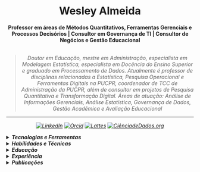 <h1 align="center"> Wesley Almeida </h1>

<div align="center">
<b>Professor em áreas de Métodos Quantitativos, Ferramentas Gerenciais e Processos Decisórios | Consultor em Governança de TI | Consultor de Negócios e Gestão Educacional</b>
<br>
<br>

<blockquote>
    <p><i>
        Doutor em Educação, mestre em Administração, especialista em Modelagem Estatística, especialista em Docência do Ensino Superior e graduado em Processamento de Dados. Atualmente é professor de disciplinas relacionadas a Estatística, Pesquisa Operacional e Ferramentas Digitais na PUCPR, coordenador de TCC de Administração da PUCPR, além de consultor em projetos de Pesquisa Quantitativa e Transformação Digital.
Áreas de atuação: Análise de Informações Gerenciais, Análise Estatística, Governança de Dados, Gestão Acadêmica e Avaliação Educacional
</blockquote>
</div>

---

<div align="center">

[![LinkedIn](https://img.shields.io/badge/linkedin-%230077B5.svg?style=for-the-badge&logo=linkedin&logoColor=white)](https://www.linkedin.com/in/wesleyinfo/)
[![Orcid](https://img.shields.io/badge/orcid-1997B5&.svg?style=for-the-badge&logo=orcid&logoColor=white)](https://orcid.org/0000-0002-4418-2948)
[![Lattes](https://img.shields.io/badge/Lattes-%230077B5.svg?style=flat&logo=curriculo_lattes&logoColor=white)](http://lattes.cnpq.br/3855871178134247)
[![CiênciadeDados.org](https://img.shields.io/badge/CiênciadeDados.org-F88900.svg?style=flat&logo=Ciência_de_Dados&logoColor=white)](https://www.cienciadedados.org)

</div>

<details closed>
<summary><strong>Tecnologias e Ferramentas</strong></summary>

#### Linguagens, Frameworks e Bibliotecas
![Python](https://img.shields.io/badge/Python-346fa0?style=flat&logo=python&logoColor=f7ca3e)
![Matplotlib](https://img.shields.io/badge/Matplotlib-%23ffffff.svg?style=flat&logo=Matplotlib&logoColor=black)
![Django](https://img.shields.io/badge/django-%23092E20.svg?style=for-the-badge&logo=django&logoColor=white)
![NumPy](https://img.shields.io/badge/numpy-%23013243.svg?style=for-the-badge&logo=numpy&logoColor=white)
![Pandas](https://img.shields.io/badge/pandas-%23150458.svg?style=for-the-badge&logo=pandas&logoColor=white)
![PyTorch](https://img.shields.io/badge/PyTorch-%23EE4C2C.svg?style=for-the-badge&logo=PyTorch&logoColor=white)
![SciPy](https://img.shields.io/badge/SciPy-%230C55A5.svg?style=for-the-badge&logo=scipy&logoColor=%white)
![HTML5](https://img.shields.io/badge/HTML5-d84924?style=flat&logo=html5&logoColor=white)
![Markdown](https://img.shields.io/badge/Markdown-000000?style=flat&logo=markdown&logoColor=white)
![PHP](https://img.shields.io/badge/php-%23777BB4.svg?style=for-the-badge&logo=php&logoColor=white)
![SQL](https://img.shields.io/badge/SQL-F2C811.svg?style=for-the-badge&logo=SQL&logoColor=black)
![JavaScript](https://img.shields.io/badge/JavaScript-ead41c?style=flat&logo=javascript&logoColor=323330)
![R](https://img.shields.io/badge/r-%23276DC3.svg?style=for-the-badge&logo=r&logoColor=white)
![LaTeX](https://img.shields.io/badge/latex-%23008080.svg?style=for-the-badge&logo=latex&logoColor=white)

#### IDEs, Editores e Extensões
![Jupyter Notebook](https://img.shields.io/badge/jupyter-%23FA0F00.svg?style=for-the-badge&logo=jupyter&logoColor=white)
![Google Colab](https://img.shields.io/badge/google-4285F4?style=for-the-badge&logo=google&logoColor=white)
![Eclipse](https://img.shields.io/badge/Eclipse-2d1e53?style=flat&logo=eclipse&logoColor=white)
![Visual Studio Code](https://img.shields.io/badge/Visual_Studio_Code-0073c2?style=flat&logo=visual%20studio%20code&logoColor=white)
![PyCharm](https://img.shields.io/badge/pycharm-143?style=for-the-badge&logo=pycharm&logoColor=black&color=black&labelColor=green)
![RStudio](https://img.shields.io/badge/RStudio-4285F4?style=for-the-badge&logo=rstudio&logoColor=white)
![Spyder](https://img.shields.io/badge/Spyder-838485?style=for-the-badge&logo=spyder%20ide&logoColor=maroon)
![Notepad++](https://img.shields.io/badge/Notepad++-b0d579?style=flat&logo=notepad%2B%2B&logoColor=black)

#### Ambientes, Sistemas e Shells
![Anaconda](https://img.shields.io/badge/Anaconda-%2344A833.svg?style=for-the-badge&logo=anaconda&logoColor=white)
![Github](https://img.shields.io/badge/Github-181717?style=flat&logo=github&logoColor=white)

#### Banco de Dados e Hosting
![MySQL](https://img.shields.io/badge/mysql-4479A1.svg?style=for-the-badge&logo=mysql&logoColor=white)
![PostgreSQL](https://img.shields.io/badge/PostgreSQL-30628a?style=flat&logo=postgresql&logoColor=white)
![Github Pages](https://img.shields.io/badge/GitHub%20Pages-c3c3c3?style=flat&logo=github&logoColor=black)
![SQLite](https://img.shields.io/badge/sqlite-%2307405e.svg?style=for-the-badge&logo=sqlite&logoColor=white)
![Notion](https://img.shields.io/badge/Notion-%23000000.svg?style=for-the-badge&logo=notion&logoColor=white)

#### Web Design 
![Wordpress](https://img.shields.io/badge/WordPress-1f6f93?style=flat&logo=wordpress&logoColor=white)
![Wix](https://img.shields.io/badge/Wix-1c1c1a?style=flat&logo=wix&logoColor=ecbc35)
![Notion](https://img.shields.io/badge/Notion-%23000000.svg?style=for-the-badge&logo=notion&logoColor=white)
![PHP](https://img.shields.io/badge/php-%23777BB4.svg?style=for-the-badge&logo=php&logoColor=white)
![HTML5](https://img.shields.io/badge/HTML5-d84924?style=flat&logo=html5&logoColor=white)
![CSS](https://img.shields.io/badge/css3-%231572B6.svg?style=for-the-badge&logo=css3&logoColor=white)
![SQL](https://img.shields.io/badge/SQL-F2C811.svg?style=for-the-badge&logo=SQL&logoColor=black)
![SharePoint](https://img.shields.io/badge/SharePoint-0078D4?style=flat&logo=microsoft-sharepoint&logoColor=white)
![AWS](https://img.shields.io/badge/AWS-%23FF9900.svg?style=for-the-badge&logo=amazon-aws&logoColor=white)
![Blogger](https://img.shields.io/badge/Blogger-f25320?style=flat&logo=blogger&logoColor=white)

#### Analytics e Email Marketing
![PowerBI](https://img.shields.io/badge/power_bi-F2C811?style=for-the-badge&logo=powerbi&logoColor=black)
![Google Analytics](https://img.shields.io/badge/Google%20Analytics-e97600?style=flat&logo=google%20analytics&logoColor=white)
![Google Looker](https://img.shields.io/badge/Google%20Looker-3f7ee8?style=flat&logo=looker&logoColor=white)
![Google Ads](https://custom-icon-badges.demolab.com/badge/-Google%20Ads-5a5e61?style=flat&logo=googleads)
![Search Console](https://img.shields.io/badge/Search%20Console-dd4b39?style=flat&logo=googlesearchconsole&logoColor=white)

#### Modelagem Estatística
![SPSS](https://img.shields.io/badge/SPSS-346fa0.svg?style=flat&logo=SPSS&logoColor=white)
![Excel](https://img.shields.io/badge/Excel-217346?style=for-the-badge&logo=microsoft-excel&logoColor=white)
![Statistica](https://img.shields.io/badge/Statistica-%23276DC3.svg?style=flat&logo=Statistica&logoColor=white)
![Python](https://img.shields.io/badge/Python-346fa0?style=flat&logo=python&logoColor=f7ca3e)
![PowerBI](https://img.shields.io/badge/power_bi-F2C811?style=for-the-badge&logo=powerbi&logoColor=black)
![Gretl](https://img.shields.io/badge/Gretl-e97600.svg?style=flat&logo=Gretl&logoColor=white)
![PCGive](https://img.shields.io/badge/PCGive-d84924.svg?style=flat&logo=PCGive&logoColor=white)
![R](https://img.shields.io/badge/r-%23276DC3.svg?style=for-the-badge&logo=r&logoColor=white)
![SAS](https://img.shields.io/badge/SAS-%2307405e.svg?style=flat&logo=SAS&logoColor=white)
![Matlab](https://img.shields.io/badge/Matlab-%23276DC3.svg?style=flat&logo=Matlab&logoColor=white)
![Qualtrics](https://img.shields.io/badge/Qualtrics-%23276DC3.svg?style=flat&logo=Qualtrics&logoColor=white)

</details>

<details closed>
<summary><strong>Habilidades e Técnicas</strong></summary>

#### --> Arquitetura de Dados 
![Business Intelligence](https://img.shields.io/badge/Business_Intelligence-%23ffffff.svg?style=flat&logo=Business_Intelligence&logoColor=black)
![Business Analytics](https://img.shields.io/badge/Business_Analytics-%23ffffff.svg?style=flat&logo=Business_Analytics&logoColor=black)

#### Arquitetura de Negócios 
![Enterprise Architecture](https://img.shields.io/badge/Enterprise_Architecture-%23ffffff.svg?style=flat&logo=Enterprise_Architecture&logoColor=black)
![Transformação Digital](https://img.shields.io/badge/Transformação_Digital-%23ffffff.svg?style=flat&logo=Transformação_Digital&logoColor=black)
![TOGAF](https://img.shields.io/badge/TOGAF-%23ffffff.svg?style=flat&logo=TOGAF&logoColor=black)

#### Metodologias Ágeis 
![Workflow](https://img.shields.io/badge/Workflow-%23ffffff.svg?style=flat&logo=Workflow&logoColor=black)
![SCRUM](https://img.shields.io/badge/SCRUM-%23ffffff.svg?style=flat&logo=SCRUM&logoColor=black)
![KANBAN](https://img.shields.io/badge/KANBAN-%23ffffff.svg?style=flat&logo=KANBAN&logoColor=black)
![OKR](https://img.shields.io/badge/OKR-%23ffffff.svg?style=flat&logo=OKR&logoColor=black)
![SAFe](https://img.shields.io/badge/SAFe-%23ffffff.svg?style=flat&logo=SAFe&logoColor=black)


</details>

<details closed>
<summary><strong>Educação</strong></summary>

<br>

**Educação (Doutorado)** \
[**PUCPR**](https://www.pucpr.br/escola-de-educacao-e-humanidades/mestrado-doutorado/educacao/) • 2020 - 2023 \
Tese: `Conflito de Papéis na Atuação do Professor como Gestor Universitário`

<br/>

**Administração (Mestrado)** \
[**PUCPR**](https://www.pucpr.br/escola-de-negocios/mestrado-doutorado/administracao/) • 2024 - 2016 \
Dissertação: `Acuracidade entre dois Modelos de Previsão Utilizando SARIMA e Redes Neurais de Wavelets para a Previsão de Series Temporais no Varejo Brasileiro`

<br/>

**Modelagem Estatística (Especialização)** \
[**UEM**](https://des.uem.br/) • 2009 - 2011 \
TCC: `Modelagem e Previsão de Vendas de Suco Light à Base de Soja a Partir da Metodologia de Box-Jenkins`

<br/>

**Docência no Ensino Superior (Especialização)** \
[**UniCesumar**](https://www.unicesumar.edu.br/) • 2006 - 2007 \
TCC: `Como usar a Informática como Recurso para o Ensino da Estatística`

<br/>

**Processamento de Dados (Graduação)** \
[**UniCesumar**](https://www.unicesumar.edu.br/) • 2003 - 2005 \
TCC: `SCPC - Sistema de Controle da Clínica de Psicologia do CESUMAR`

<br/>

    
</details>

<details closed>
<summary><strong>Experiência</strong></summary>

<br>

**Consultor em Gestão Educacional** \
[**Hama Educação **](https://www.hamaedu.com.br/) • nov 2023 - atual \
    `Consultoria para a criação e a gestão de cursos superiores e de educação continuada, preparação para receber comissões de avaliação de cursos e instituições, apoio na regulação e planejamento estratégico, suporte ao processo de transformação digital e adoção de metodologias ágeis`

<br/>


**Consultor em Ciência de Dados** \
[**CiênciaDeDados.org (autônomo)**](https://www.cienciadedados.org/) • mai 2005 - atual \
    `Análise estatística para pesquisas quantitativas (TCC, Dissertações, Teses, pesquisas de mercado), utilizando SPSS, Statistica, R ou Python` \
    `Consultoria para criação de estrutura de Inteligência de Negócio e processo de Transformação Digital (planejamento, implantação, diagnóstico e análise)`

<br/>

**Professor Universitário** \
[**PUCPR**](https://www.pucpr.br/escola-de-negocios) • ago 2012 - atual \
    `Professor em disciplinas de Estatística, Pesquisa Operacional, Ferramentas Digitais, Business Game, Raciocínio Algorítmico, Arquitetura de Dados, Business Intelligence, Previsão de Demanda, Séries Temporais, LGPD` \
    `Coordenação do Trabalho de Conclusão de Curso`

<br/>

**Gestor Acadêmico** \
[**PUCPR **](https://www.pucpr.br/) • fev 2008 – jan 2019 \
    `Líder de ativação da Assessoria de Planejamento Acadêmico em projeto de seleção e implantação de sistema acadêmico` \
    `Responsável pela criação de nova área para Governança de Cadastros (saneamento de dados, revisão de processos críticos e monitoramento dos cadastros de pessoas, cursos/ofertas e históricos)` \
    `Coordenador de Registro Acadêmico na Diretoria de Administração da Graduação`

<br/>

**Professor Visitante** \
[**FAFIMAN**](https://fafiman.br/) • mar 2008 – out 2009 \
    `Professor das disciplinas de Informática como Recurso para o Ensino de Estatística, Tecnologias Aplicadas à Educação e Pesquisa na Educação no curso de Pós-graduação em Estatística Aplicada a Educação` \
    `Professor da disciplina de Estatística Experimental no curso de Pós-graduação em Meio Ambiente e Recursos Hídricos`

<br/>

**Consultor em Gestão Educacional e Regulação** \
**Autônomo** • jul 2005 – mar 2009 \
    `Faculdade do Norte Novo de Apucarana – FACNOPAR (2005-2005)` \
    `Faculdade do Noroeste do Paraná – FANP (2005-2006)` \
    `Faculdade de Tecnologia e Ciências do Norte do Paraná – FATECI (2008-2009)`

<br/>

**Professor Visitante (EaD)** \
[**UniCesumar**](https://www.unicesumar.edu.br/) • mar 2008 – fev 2009 \
    `Professor em disciplinas de Estatística e Pesquisa Imobiliária, Informática Aplicada à Vendas e Estatística Aplicada no curso de Tecnologia em Gestão de Negócios Imobiliários` \
    `Professor em disciplina de Informática Aplicada no curso de Tecnologia em Gestão de Varejo` \
    `Professor em disciplina de Estatística Aplicada no curso de Tecnologia em Gestão Financeira`

<br/>

**Assessor da Diretoria Acadêmica** \
**Faculdade Nobel** (comprada pela PUCPR) • fev 2006 – fev 2008 \
    `Pesquisador Institucional; Assessor da Diretoria Acadêmica; Assessor de Legislação e Normas`

<br/>

**Técnico em TI** \
[**UniCesumar**]() • fev 2002 – mai 2006 \
    `Assistente de Legislação e Normas; Técnico em TI; Atendimento de Docentes e Coordenadores; Planejamento e Controle de Carga Horária Docente; Controle de Notas em Atraso; Suporte Acadêmico às Diretorias e Reitoria; Controle de Dados Docentes`

<br/>


</details>

<details closed>
<summary><strong>Publicações</strong></summary>

<br>

Artigo em periódico - [doi](https://link.springer.com/article/10.1057/s41270-022-00162-x) \
`Does demand forecasting matter to retailing? Journal Of Marketing Analytics , v.11, p.219 - 232, 2022.`

<br/>

Trabalho em evento \
`Assessment of Brazilian universities? internationalization indicators based on multiple criteria decision making In: International Conference on Production Research: ICPR 2021, 2021.`

<br/>

Trabalho em evento - [doi](https://doi.org/10.14488/ENEGEP2018_TN_STO_258_486_35823) \
`Aplicação do método multicritério AHP na avaliação de programas de pós-graduação pela CAPES de uma Instituição de Ensino Superior do Paraná In: ENEGEP2018 Encontro Nacional de Engenharia de Produção, 2018.`

<br/>

Artigo em periódico - [url](https://www.revistaespacios.com/a16v37n07/163707e1.html) \
`Integração de indicadores para avaliação do desempenho de uma instituição de ensino superior. ESPACIOS (CARACAS). , v.37, p.1 - 13, 2016.`

<br/>

Livro \
`Estatística Aplicada usando Excel. Maringá: EDUEM, 2016.`

<br/>

Trabalho em evento \
`Sistema especialista para gerenciamento de atribuição de carga horaria de professores, In: XXXIII International Sodebras Congress, 2015.`

<br/>

Artigo em periódico - [url](https://www.revistaespacios.com/a16v37n07/163707e1.html) \
`Enterprise Architecture for Startups: A Case Study of an Entrepreneurial Small Food Company in Brazil. AUSTRALIAN JOURNAL OF BASIC AND APPLIED SCIENCES. , v.9, p.101 - 110, 2015.`

<br/>

Trabalho em evento \
`Diferentes Recursos para o Ensino da Estatística In: XI Encontro Nacional de Educação Matemática, 2013.`

<br/>

Trabalho em evento \
`Food-intake profile in low-waged populations in southern Brazil In: 20th Congress International of Nutrition, 2013. `

<br/>

Trabalho em evento \
`Predominance of low stature and associated factors in economically and socially vulnerable populations in southern Brazil In: 20th Congress International of Nutrition, 2013.`

<br/>

Trabalho em evento \
`Linux e o usuário doméstico In: III Encontro de Produção Científica do Cesumar, 2003. `

<br/>

<!---
WesleyInfoBr2/WesleyInfoBr2 is a ✨ special ✨ repository because its `README.md` (this file) appears on your GitHub profile.
You can click the Preview link to take a look at your changes.
--->
